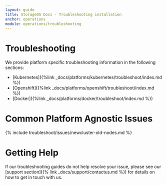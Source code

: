 ```yaml
---
layout: guide
title: StorageOS Docs - Troubleshooting installation
anchor: operations
module: operations/troubleshooting
---
```


# Troubleshooting

We provide platform specific troubleshooting information in the following sections:

- [Kubernetes]({%link _docs/platforms/kubernetes/troubleshoot/index.md %})
- [Openshift]({%link _docs/platforms/openshift/troubleshoot/index.md %})
- [Docker]({%link _docs/platforms/docker/troubleshoot/index.md %})

# Common Platform Agnostic Issues

{% include troubleshoot/issues/newcluster-old-nodes.md %}

# Getting Help

If our troubleshooting guides do not help resolve your issue, please see our
[support section]({% link _docs/support/contactus.md %}) for details on how
to get in touch with us.
